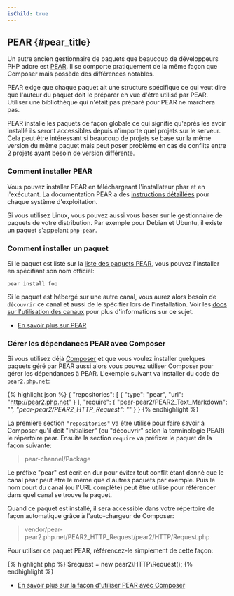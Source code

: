 ```yaml
---
isChild: true
---
```


## PEAR {#pear_title}

Un autre ancien gestionnaire de paquets que beaucoup de développeurs PHP adore est [PEAR][1]. Il se comporte pratiquement 
de la même façon que Composer mais possède des différences notables.

PEAR exige que chaque paquet ait une structure spécifique ce qui veut dire que l'auteur du paquet doit le préparer en 
vue d'être utilisé par PEAR. Utiliser une bibliothèque qui n'était pas préparé pour PEAR ne marchera pas.

PEAR installe les paquets de façon globale ce qui signifie qu'après les avoir installé ils seront accessibles depuis 
n'importe quel projets sur le serveur. Cela peut être intéressant si beaucoup de projets se base sur la même version du 
même paquet mais peut poser problème en cas de conflits entre 2 projets ayant besoin de version différente.

### Comment installer PEAR

Vous pouvez installer PEAR en téléchargeant l'installateur phar et en l'exécutant. La documentation PEAR a des 
[instructions détaillées][2] pour chaque système d'exploitation.

Si vous utilisez Linux, vous pouvez aussi vous baser sur le gestionnaire de paquets de votre distribution. Par exemple 
pour Debian et Ubuntu, il existe un paquet s'appelant ``php-pear``.

### Comment installer un paquet

Si le paquet est listé sur la [liste des paquets PEAR][3], vous pouvez l'installer en spécifiant son nom officiel:

    pear install foo

Si le paquet est hébergé sur une autre canal, vous aurez alors besoin de `découvrir` ce canal et aussi de le 
spécifier lors de l'installation. Voir les [docs sur l'utilisation des canaux][4] pour plus d'informations sur ce sujet.

* [En savoir plus sur PEAR][1]

### Gérer les dépendances PEAR avec Composer

Si vous utilisez déjà [Composer][5] et que vous voulez installer quelques paquets géré par PEAR aussi alors vous pouvez 
utiliser Composer pour gérer les dépendances à PEAR. L'exemple suivant va installer du code de `pear2.php.net`:

{% highlight json %}
{
    "repositories": [
        {
            "type": "pear",
            "url": "http://pear2.php.net"
        }
    ],
    "require": {
        "pear-pear2/PEAR2_Text_Markdown": "*",
        "pear-pear2/PEAR2_HTTP_Request": "*"
    }
}
{% endhighlight %}

La première section `"repositories"` va être utilisé pour faire savoir à Composer qu'il doit "initialiser" (ou 
"découvrir" selon la terminologie PEAR) le répertoire pear. Ensuite la section `require` va préfixer le paquet de la 
façon suivante:

> pear-channel/Package

Le préfixe "pear" est écrit en dur pour éviter tout conflit étant donné que le canal pear peut être le même que d'autres 
paquets par exemple. Puis le nom court du canal (ou l'URL complète) peut être utilisé pour référencer dans quel canal se 
trouve le paquet.

Quand ce paquet est installé, il sera accessible dans votre répertoire de façon automatique grâce à l'auto-chargeur de 
Composer:

> vendor/pear-pear2.php.net/PEAR2_HTTP_Request/pear2/HTTP/Request.php

Pour utiliser ce paquet PEAR, référencez-le simplement de cette façon:

{% highlight php %}
$request = new pear2\HTTP\Request();
{% endhighlight %}

* [En savoir plus sur la façon d'utiliser PEAR avec Composer][6]

[1]: http://pear.php.net/
[2]: http://pear.php.net/manual/fr/installation.getting.php
[3]: http://pear.php.net/packages.php
[4]: http://pear.php.net/manual/fr/guide.users.commandline.channels.php
[5]: /#composer_and_packagist
[6]: http://getcomposer.org/doc/05-repositories.md#pear
